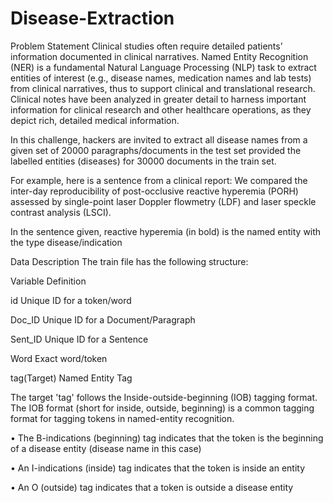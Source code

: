 # Disease-Extraction
Problem Statement
Clinical studies often require detailed patients’ information documented in clinical narratives. Named Entity Recognition (NER) is a fundamental Natural Language Processing (NLP) task to extract entities of interest (e.g., disease names, medication names and lab tests) from clinical narratives, thus to support clinical and translational research. Clinical notes have been analyzed in greater detail to harness important information for clinical research and other healthcare operations, as they depict rich, detailed medical information.

In this challenge, hackers are invited to extract all disease names from a given set of 20000 paragraphs/documents in the test set provided the labelled entities (diseases) for 30000 documents in the train set.

For example, here is a sentence from a clinical report: We compared the inter-day reproducibility of post-occlusive reactive hyperemia (PORH) assessed by single-point laser Doppler flowmetry (LDF) and laser speckle contrast analysis (LSCI).

In the sentence given, reactive hyperemia (in bold) is the named entity with the type disease/indication

Data Description
The train file has the following structure:

Variable Definition

id Unique ID for a token/word

Doc_ID Unique ID for a Document/Paragraph

Sent_ID Unique ID for a Sentence

Word Exact word/token

tag(Target) Named Entity Tag

The target 'tag' follows the Inside-outside-beginning (IOB) tagging format. The IOB format (short for inside, outside, beginning) is a common tagging format for tagging tokens in named-entity recognition.

• The B-indications (beginning) tag indicates that the token is the beginning of a disease entity (disease name in this case)

• An I-indications (inside) tag indicates that the token is inside an entity

• An O (outside) tag indicates that a token is outside a disease entity
